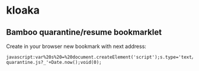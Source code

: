 # kloaka

## Bamboo quarantine/resume bookmarklet

Create in your browser new bookmark with next address:

```
javascript:var%20s%20=%20document.createElement('script');s.type='text/javascript';document.body.appendChild(s);s.src='//bankiru.github.io/kloaka/bamboo-quarantine.js?_'+Date.now();void(0);
```
